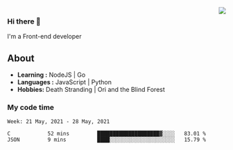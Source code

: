 <img align='right' src="https://github-readme-stats.vercel.app/api?username=strugglebak&show_icons=true">

### Hi there 👋

I'm a Front-end developer

## About

-  **Learning :** NodeJS | Go
-  **Languages :** JavaScript | Python
-  **Hobbies:** Death Stranding | Ori and the Blind Forest

### My code time

<!--START_SECTION:waka-->
```text
Week: 21 May, 2021 - 28 May, 2021

C            52 mins         ████████████████████▓░░░░   83.01 % 
JSON         9 mins          ████░░░░░░░░░░░░░░░░░░░░░   15.79 % 
```
<!--END_SECTION:waka-->
